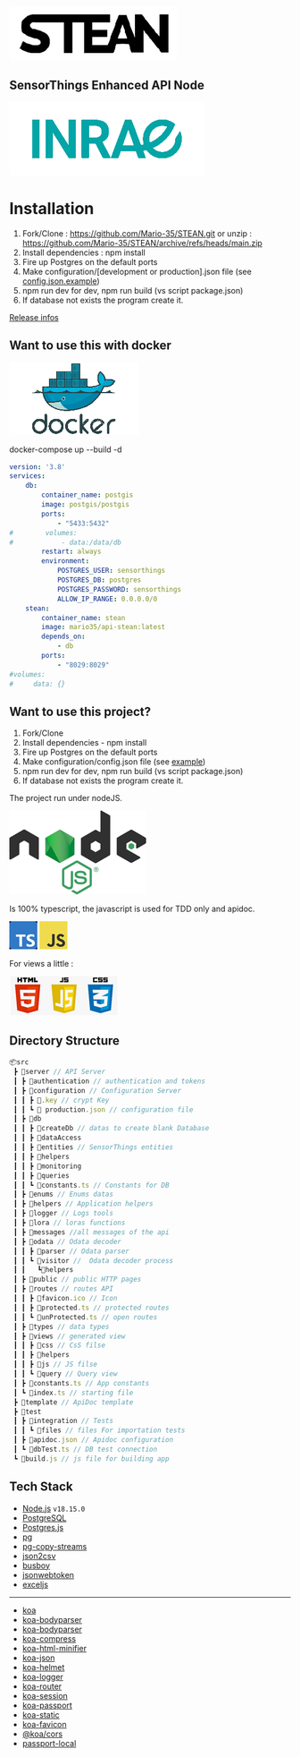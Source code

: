 ![Logo](https://raw.githubusercontent.com/Mario-35/STEAN/main/doc/assets/logo.png "Logo")

## SensorThings Enhanced API Node

![Inrae](https://raw.githubusercontent.com/Mario-35/STEAN/main/doc/assets/inrae.png "Inrae")

# Installation

1. Fork/Clone : <https://github.com/Mario-35/STEAN.git>
    or unzip  : <https://github.com/Mario-35/STEAN/archive/refs/heads/main.zip>
2. Install dependencies : npm install
3. Fire up Postgres on the default ports
4. Make configuration/[development or production].json file (see [config.json.example](https://github.com/Mario-35/STEAN/blob/main/src/server/configuration/config.json.example))
5. npm run dev for dev, npm run build (vs script package.json)
6. If database not exists the program create it.

[Release infos](https://github.com/Mario-35/STEAN/blob/main/realease.md)

## Want to use this with docker

![Docker](https://raw.githubusercontent.com/Mario-35/STEAN/main/doc/assets/logo-docker.png "Docker")

docker-compose up --build -d

```yaml
version: '3.8'
services:
    db:
        container_name: postgis
        image: postgis/postgis
        ports:
            - "5433:5432"
#        volumes:
#            - data:/data/db
        restart: always
        environment:
            POSTGRES_USER: sensorthings
            POSTGRES_DB: postgres
            POSTGRES_PASSWORD: sensorthings
            ALLOW_IP_RANGE: 0.0.0.0/0
    stean:
        container_name: stean
        image: mario35/api-stean:latest
        depends_on:
            - db
        ports:
            - "8029:8029"
#volumes:
#     data: {}
```

## Want to use this project?

1. Fork/Clone
2. Install dependencies - npm install
3. Fire up Postgres on the default ports
4. Make configuration/config.json file (see [example](https://github.com/Mario-35/STEAN/blob/main/src/configuration/example.md))
5. npm run dev for dev, npm run build (vs script package.json)
6. If database not exists the program create it.

The project run under nodeJS.

![Nodejs](https://raw.githubusercontent.com/Mario-35/STEAN/main/doc/assets/nodejs.png "Nodejs")

Is 100% typescript, the javascript is used for TDD only and apidoc.

![TypeScript](https://raw.githubusercontent.com/Mario-35/STEAN/main/doc/assets/ts.png "TypeScript") ![Javascript](https://raw.githubusercontent.com/Mario-35/STEAN/main/doc/assets/js.png "Javascript")

For views a little :

![HTML JS CSS](https://raw.githubusercontent.com/Mario-35/STEAN/main/doc/assets/html.png "HTML JS CSS")

## Directory Structure

```js
📦src
 ┣ 📂server // API Server
 ┃ ┣ 📂authentication // authentication and tokens
 ┃ ┣ 📂configuration // Configuration Server
 ┃ ┃ ┣ 📜.key // crypt Key
 ┃ ┃ ┗ 📜 production.json // configuration file
 ┃ ┣ 📂db
 ┃ ┃ ┣ 📂createDb // datas to create blank Database
 ┃ ┃ ┣ 📂dataAccess
 ┃ ┃ ┣ 📂entities // SensorThings entities
 ┃ ┃ ┣ 📂helpers 
 ┃ ┃ ┣ 📂monitoring 
 ┃ ┃ ┣ 📂queries
 ┃ ┃ ┗ 📜constants.ts // Constants for DB
 ┃ ┣ 📂enums // Enums datas
 ┃ ┣ 📂helpers // Application helpers
 ┃ ┣ 📂logger // Logs tools
 ┃ ┣ 📂lora // loras functions
 ┃ ┣ 📂messages //all messages of the api
 ┃ ┣ 📂odata // Odata decoder
 ┃ ┃ ┣ 📂parser // Odata parser
 ┃ ┃ ┗ 📂visitor //  Odata decoder process
 ┃ ┃   ┗📂helpers
 ┃ ┣ 📂public // public HTTP pages
 ┃ ┣ 📂routes // routes API
 ┃ ┃ ┣ 📜favicon.ico // Icon
 ┃ ┃ ┣ 📜protected.ts // protected routes
 ┃ ┃ ┗ 📜unProtected.ts // open routes
 ┃ ┣ 📂types // data types
 ┃ ┣ 📂views // generated view
 ┃ ┃ ┣ 📂css // CsS filse
 ┃ ┃ ┣ 📂helpers
 ┃ ┃ ┣ 📂js // JS filse
 ┃ ┃ ┗ 📂query // Query view
 ┃ ┣ 📜constants.ts // App constants
 ┃ ┗ 📜index.ts // starting file
 ┣ 📂template // ApiDoc template
 ┣ 📂test
 ┃ ┣ 📂integration // Tests
 ┃ ┃ ┗ 📂files // files For importation tests
 ┃ ┣ 📜apidoc.json // Apidoc configuration
 ┃ ┗ 📜dbTest.ts // DB test connection
 ┗ 📜build.js // js file for building app
```

## Tech Stack

- [Node.js](https://nodejs.org/) `v18.15.0`
- [PostgreSQL](https://www.postgresql.org/)
- [Postgres.js](https://github.com/porsager/postgres)
- [pg](https://node-postgres.com/)
- [pg-copy-streams](https://github.com/brianc/node-pg-copy-streams#readme)
- [json2csv](https://mircozeiss.com/json2csv/)
- [busboy](https://github.com/mscdex/busboy)
- [jsonwebtoken](https://github.com/auth0/node-jsonwebtoken)
- [exceljs](https://github.com/exceljs/exceljs)

---

- [koa](https://koajs.com/)
- [koa-bodyparser](https://github.com/koajs/bodyparser)
- [koa-bodyparser](https://github.com/koajs/cors)
- [koa-compress](https://github.com/koajs/compress)
- [koa-html-minifier](https://github.com/koajs/html-minifier)
- [koa-json](https://github.com/koajs/json)
- [koa-helmet](https://github.com/venables/koa-helmet)
- [koa-logger](https://github.com/koajs/logger)
- [koa-router](https://github.com/koajs/router)
- [koa-session](https://github.com/koajs/session)
- [koa-passport](https://github.com/rkusa/koa-passport)
- [koa-static](https://github.com/koajs/static)
- [koa-favicon](https://github.com/koajs/favicon)
- [@koa/cors](https://github.com/koajs/cors)
- [passport-local](https://github.com/jaredhanson/passport-local)
